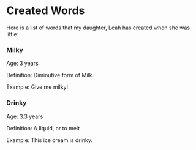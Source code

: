 # Created Words

Here is a list of words that my daughter, Leah has created when she was little:

### Milky

Age: 3 years

Definition: Diminutive form of Milk.

Example: Give me milky!

### Drinky

Age: 3.3 years

Definition: A liquid, or to melt

Example: This ice cream is drinky.

